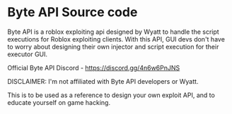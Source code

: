 # Byte API Source code

Byte API is a roblox exploiting api designed by Wyatt to handle the script executions for Roblox exploiting clients.
With this API, GUI devs don't have to worry about designing their own injector and script execution for their executor GUI.

Official Byte API Discord - https://discord.gg/4n6w6PnJNS

DISCLAIMER: I'm not affiliated with Byte API developers or Wyatt.

This is to be used as a reference to design your own exploit API, and to educate yourself on game hacking.
